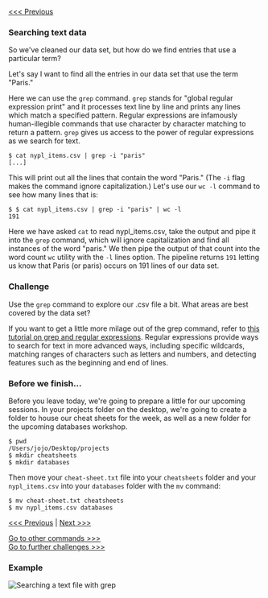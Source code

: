 [<<< Previous](data.md)

### Searching text data

So we've cleaned our data set, but how do we find entries that use a particular term? 

Let's say I want to find all the entries in our data set that use the term "Paris."

Here we can use the `grep` command. `grep` stands for "global regular expression print" and it processes text line by line and prints any lines which match a specified pattern. Regular expressions are infamously human-illegible commands that use character by character matching to return a pattern. `grep` gives us access to the power of regular expressions as we search for text.

```
$ cat nypl_items.csv | grep -i "paris"
[...]
```

This will print out all the lines that contain the word "Paris." (The `-i` flag makes the command ignore capitalization.) Let's use our `wc -l` command to see how many lines that is:

```
$ $ cat nypl_items.csv | grep -i "paris" | wc -l
191
```

Here we have asked `cat` to read nypl_items.csv, take the output and pipe it into the `grep` command, which will ignore capitalization and find all instances of the word "paris." We then pipe the output of that count into the word count `wc` utility with the `-l` lines option. The pipeline returns `191` letting us know that Paris (or paris) occurs on 191 lines of our data set.

### Challenge

Use the `grep` command to explore our .csv file a bit. What areas are best covered by the data set?

If you want to get a little more milage out of the grep command, refer to [this tutorial on grep and regular expressions](https://www.digitalocean.com/community/tutorials/using-grep-regular-expressions-to-search-for-text-patterns-in-linux). Regular expressions provide ways to search for text in more advanced ways, including specific wildcards, matching ranges of characters such as letters and numbers, and detecting features such as the beginning and end of lines.


### Before we finish...

Before you leave today, we're going to prepare a little for our upcoming sessions. In your projects folder on the desktop, we're going to create a folder to house our cheat sheets for the week, as well as a new folder for the upcoming databases workshop.

```
$ pwd
/Users/jojo/Desktop/projects
$ mkdir cheatsheets
$ mkdir databases
```

Then move your `cheat-sheet.txt` file into your `cheatsheets` folder and your `nypl_items.csv` into your `databases` folder with the `mv` command:

```
$ mv cheat-sheet.txt cheatsheets
$ mv nypl_items.csv databases
```

[<<< Previous](data.md) | [Next >>>](summary.md)

[Go to other commands >>>](other-commands.md)  
[Go to further challenges >>>](challenges.md)  

### Example

![Searching a text file with grep](grep.gif)



